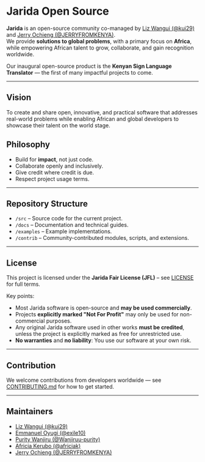 # Jarida Open Source

**Jarida** is an open-source community co-managed by [Liz Wangui (@kui29)](https://github.com/kui29) and [Jerry Ochieng (@JERRYFROMKENYA)](https://github.com/JERRYFROMKENYA).  
We provide **solutions to global problems**, with a primary focus on **Africa**, while empowering African talent to grow, collaborate, and gain recognition worldwide.

Our inaugural open-source product is the **Kenyan Sign Language Translator** — the first of many impactful projects to come.

---

## Vision
To create and share open, innovative, and practical software that addresses real-world problems while enabling African and global developers to showcase their talent on the world stage.

## Philosophy
- Build for **impact**, not just code.
- Collaborate openly and inclusively.
- Give credit where credit is due.
- Respect project usage terms.

---

## Repository Structure
- `/src` – Source code for the current project.
- `/docs` – Documentation and technical guides.
- `/examples` – Example implementations.
- `/contrib` – Community-contributed modules, scripts, and extensions.

---

## License
This project is licensed under the **Jarida Fair License (JFL)** – see [LICENSE](./LICENSE) for full terms.

Key points:
- Most Jarida software is open-source and **may be used commercially**.
- Projects **explicitly marked "Not For Profit"** may only be used for non-commercial purposes.
- Any original Jarida software used in other works **must be credited**, unless the project is explicitly marked as free for unrestricted use.
- **No warranties** and **no liability**: You use our software at your own risk.

---

## Contribution
We welcome contributions from developers worldwide — see [CONTRIBUTING.md](./CONTRIBUTING.md) for how to get started.

---

## Maintainers
- [Liz Wangui (@kui29)](https://github.com/kui29)
- [Emmanuel Oyugi (@exile10)](https://github.com/exile10)
- [Purity Wanjiru (@Wanjiruu-purity)](https://github.com/wanjiruu-purity)
- [Africia Kerubo (@africiak)](https://github.com/Africiak)
- [Jerry Ochieng (@JERRYFROMKENYA)](https://github.com/JERRYFROMKENYA)

